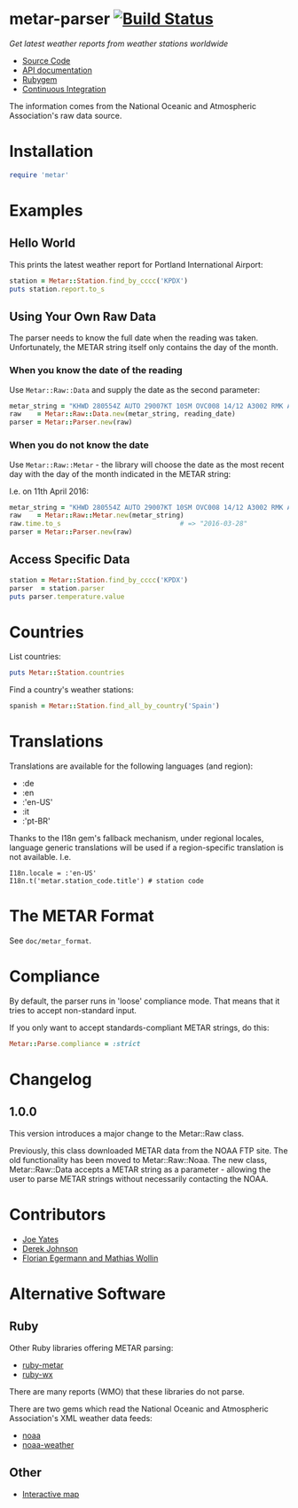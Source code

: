 metar-parser [![Build Status](https://secure.travis-ci.org/joeyates/metar-parser.png)][Continuous Integration]
============

*Get latest weather reports from weather stations worldwide*

  * [Source Code]
  * [API documentation]
  * [Rubygem]
  * [Continuous Integration]

[Source Code]: https://github.com/joeyates/metar-parser "Source code at GitHub"
[API documentation]: http://rubydoc.info/gems/metar-parser/frames "RDoc API Documentation at Rubydoc.info"
[Rubygem]: http://rubygems.org/gems/metar-parser "Ruby gem at rubygems.org"
[Continuous Integration]: http://travis-ci.org/joeyates/metar-parser "Build status by Travis-CI"

The information comes from the National Oceanic and Atmospheric Association's raw data source.

# Installation

```ruby
require 'metar'
```

# Examples

## Hello World

This prints the latest weather report for Portland International Airport:

```ruby
station = Metar::Station.find_by_cccc('KPDX')
puts station.report.to_s
```

## Using Your Own Raw Data

The parser needs to know the full date when the reading was taken. Unfortunately,
the METAR string itself only contains the day of the month.

### When you know the date of the reading

Use `Metar::Raw::Data` and supply the date as the second parameter:

```ruby
metar_string = "KHWD 280554Z AUTO 29007KT 10SM OVC008 14/12 A3002 RMK AO2 SLP176 T01390117 10211\n"
raw    = Metar::Raw::Data.new(metar_string, reading_date)
parser = Metar::Parser.new(raw)
```

### When you do not know the date

Use `Metar::Raw::Metar` - the library will choose the date as the most recent
day with the day of the month indicated in the METAR string:

I.e. on 11th April 2016:

```ruby
metar_string = "KHWD 280554Z AUTO 29007KT 10SM OVC008 14/12 A3002 RMK AO2 SLP176 T01390117 10211\n"
raw    = Metar::Raw::Metar.new(metar_string)
raw.time.to_s                              # => "2016-03-28"
parser = Metar::Parser.new(raw)
```

## Access Specific Data

```ruby
station = Metar::Station.find_by_cccc('KPDX')
parser  = station.parser
puts parser.temperature.value
```

# Countries

List countries:

```ruby
puts Metar::Station.countries
```

Find a country's weather stations:

```ruby
spanish = Metar::Station.find_all_by_country('Spain')
```

# Translations

Translations are available for the following languages (and region):
* :de
* :en
* :'en-US'
* :it
* :'pt-BR'

Thanks to the I18n gem's fallback mechanism, under regional locales, language generic
translations will be used if a region-specific translation is not available.
I.e.
```
I18n.locale = :'en-US'
I18n.t('metar.station_code.title') # station code
```

# The METAR Format

See `doc/metar_format`.

# Compliance

By default, the parser runs in 'loose' compliance mode. That means that it tries to
accept non-standard input.

If you only want to accept standards-compliant METAR strings, do this:

```ruby
Metar::Parse.compliance = :strict
```

Changelog
=========

1.0.0
-----
This version introduces a major change to the Metar::Raw class.

Previously, this class downloaded METAR data from the NOAA FTP site.
The old functionality has been moved to Metar::Raw::Noaa. The new class,
Metar::Raw::Data accepts a METAR string as a parameter - allowing the user to
parse METAR strings without necessarily contacting the NOAA.

Contributors
============

* [Joe Yates](https://github.com/joeyates)
* [Derek Johnson](https://github.com/EpicDraws)
* [Florian Egermann and Mathias Wollin](https://github.com/math)

Alternative Software
====================

Ruby
----

Other Ruby libraries offering METAR parsing:

* [ruby-metar]
* [ruby-wx]

There are many reports (WMO) that these libraries do not parse.

[ruby-metar]: http://github.com/brandonh/ruby-metar
[ruby-wx]: http://hans.fugal.net/src/ruby-wx/doc/

There are two gems which read the National Oceanic and Atmospheric Association's XML weather data feeds:

* [noaa]
* [noaa-weather]

[noaa]: http://github.com/outoftime/noaa
[noaa-weather]: http://rubygems.org/gems/noaa-weather "Ruby interface to NOAA SOAP interface"

Other
-----

* [Interactive map]

[Interactive map]: http://www.spatiality.at/metarr/frontend/

